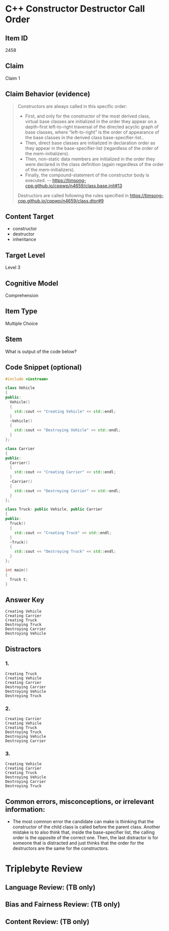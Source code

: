 # C++ Constructor Destructor Call Order

## Item ID
2458

## Claim
Claim 1

## Claim Behavior (evidence)
> Constructors are always called in this specific order:
> - First, and only for the constructor of the most derived class, virtual base classes are initialized in the order they appear on a depth-first left-to-right traversal of the directed acyclic graph of base classes, where “left-to-right” is the order of appearance of the base classes in the derived class base-specifier-list..
> - Then, direct base classes are initialized in declaration order as they appear in the base-specifier-list (regardless of the order of the mem-initializers).
> - Then, non-static data members are initialized in the order they were declared in the class definition (again regardless of the order of the mem-initializers).
> - Finally, the compound-statement of the constructor body is executed.
-- https://timsong-cpp.github.io/cppwp/n4659/class.base.init#13
>
> Destructors are called following the rules specified in https://timsong-cpp.github.io/cppwp/n4659/class.dtor#9

## Content Target
- constructor
- destructor
- inheritance

## Target Level
Level 3

## Cognitive Model
Comprehension

## Item Type
Multiple Choice

## Stem
What is output of the code below?

## Code Snippet (optional)
```cpp
#include <iostream>

class Vehicle
{
public:
  Vehicle()
  { 
    std::cout << "Creating Vehicle" << std::endl; 
  }
  ~Vehicle()
  {
    std::cout << "Destroying Vehicle" << std::endl; 
  }
};

class Carrier
{
public:
  Carrier()
  {
    std::cout << "Creating Carrier" << std::endl; 
  }
  ~Carrier() 
  { 
    std::cout << "Destroying Carrier" << std::endl;
  }
};

class Truck: public Vehicle, public Carrier 
{
public:
  Truck() 
  { 
    std::cout << "Creating Truck" << std::endl;
  }
  ~Truck() 
  { 
    std::cout << "Destroying Truck" << std::endl;
  }
};

int main() 
{ 
  Truck t;  
}
```

## Answer Key
```
Creating Vehicle
Creating Carrier
Creating Truck
Destroying Truck
Destroying Carrier
Destroying Vehicle
```

## Distractors
### 1.
```
Creating Truck
Creating Vehicle
Creating Carrier
Destroying Carrier
Destroying Vehicle
Destroying Truck
```

### 2.
```
Creating Carrier
Creating Vehicle
Creating Truck
Destroying Truck
Destroying Vehicle
Destroying Carrier
```

### 3.
```
Creating Vehicle
Creating Carrier
Creating Truck
Destroying Vehicle
Destroying Carrier
Destroying Truck
```

## Common errors, misconceptions, or irrelevant information:
- The most common error the candidate can make is thinking that the constructor of the child class is called before the parent class. Another mistake is to also think that, inside the base-specifier list, the calling order is the opposite of the correct one. Then, the last distractor is for someone that is distracted and just thinks that the order for the destructors are the same for the constructors.

# Triplebyte Review

## Language Review: (TB only)

## Bias and Fairness Review: (TB only)

## Content Review: (TB only)
